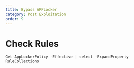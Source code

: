 ```yaml
---
title: Bypass APPLocker
category: Post Exploitation
order: 9
---
```


# Check Rules

```
Get-AppLockerPolicy -Effective | select -ExpandProperty RuleCollections

```
